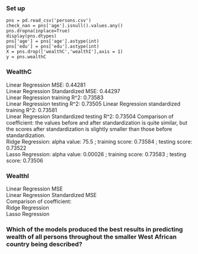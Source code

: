 ### Set up
```
pns = pd.read_csv('persons.csv')
check_nan = pns['age'].isnull().values.any()
pns.dropna(inplace=True)
display(pns.dtypes)
pns['age'] = pns['age'].astype(int)
pns['edu'] = pns['edu'].astype(int)
X = pns.drop(['wealthC','wealthI'],axis = 1)
y = pns.wealthC
```
### WealthC
Linear Regression MSE: 0.44281  
Linear Regression Standardized MSE: 0.44297  
Linear Regression training R^2: 0.73583   
Linear Regression testing R^2: 0.73505
Linear Regression standardized training R^2: 0.73581   
Linear Regression Standardized testing R^2: 0.73504 
Comparison of coefficient: the values before and after standardization is quite similar, but the scores after standardization is slightly smaller than those before standardization.  
Ridge Regression: alpha value: 75.5 ; training score: 0.73584 ; testing score: 0.73522   
Lasso Regression: alpha value: 0.00026 ; training score: 0.73583 ; testing score: 0.73506   

### WealthI
Linear Regression MSE  
Linear Regression Standardized MSE  
Comparison of coefficient:  
Ridge Regression  
Lasso Regression  

### Which of the models produced the best results in predicting wealth of all persons throughout the smaller West African country being described? 
